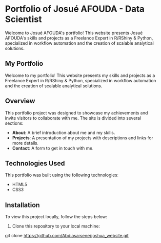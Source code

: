 # Portfolio of Josué AFOUDA - Data Scientist

Welcome to Josué AFOUDA's portfolio! This website presents Josué AFOUDA's skills and projects as a Freelance Expert in R/RShiny & Python, specialized in workflow automation and the creation of scalable analytical solutions.

## My Portfolio

Welcome to my portfolio! This website presents my skills and projects as a Freelance Expert in R/RShiny & Python, specialized in workflow automation and the creation of scalable analytical solutions.

## Overview

This portfolio project was designed to showcase my achievements and invite visitors to collaborate with me. The site is divided into several sections:

- **About**: A brief introduction about me and my skills.
- **Projects**: A presentation of my projects with descriptions and links for more details.
- **Contact**: A form to get in touch with me.

## Technologies Used

This portfolio was built using the following technologies:

- HTML5
- CSS3

## Installation

To view this project locally, follow the steps below:

1. Clone this repository to your local machine:

git clone https://github.com/Abdiasarsene/joshua_website.git
